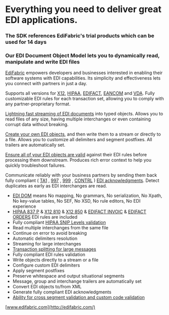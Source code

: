 # Everything you need to deliver great EDI applications.
### The SDK references EdiFabric's trial products which can be used for 14 days 

### Our EDI Document Object Model lets you to dynamically read, manipulate and write EDI files

[EdiFabric](http://edifabric.com/) empowers developers and businesses interested in enabling their software systems with EDI capabilities. Its simplicity and effectiveness lets you connect with partners in just a day.

Supports all versions for [X12](http://edifabric.com/edi-x12-transactions.html), [HIPAA](http://edifabric.com/edi-hipaa-transactions.html), [EDIFACT](http://edifabric.com/edi-edifact-transactions-1.html), [EANCOM](http://edifabric.com/edi-eancom-transactions.html) and [VDA](http://edifabric.com/edi-vda-transactions.html). Fully customizable EDI rules for each transaction set, allowing you to comply with any partner-proprietary format.

[Lightning fast streaming of EDI documents](http://edifabric.com/edi-file-translator.html) into typed objects. Allows you to read files of any size, having multiple interchanges or even containing corrupt data without breaking.

[Create your own EDI objects](http://edifabric.com/edi-file-generator.html), and then write them to a stream or directly to a file. Allows you to customize all delimiters and segment postfixes. All trailers are automatically set.

[Ensure all of your EDI objects are valid](http://edifabric.com/edi-file-validator.html) against their EDI rules before processing them downstream. Produces rich error context to help you quickly troubleshoot failures.

Communicate reliably with your business partners by sending them back fully compliant ( [TA1](http://www.edifabric.com/edi-ta1-codes.html) , [997](http://www.edifabric.com/edi-997-codes.html) , [999](http://www.edifabric.com/edi-999-codes.html) , [CONTRL](http://www.edifabric.com/edi-contrl-codes.html) ) [EDI acknowledgments](http://edifabric.com/edi-acknowledgments.html). Detect duplicates as early as EDI interchanges are read.

* [EDI DOM](http://www.edifabric.com/edi-dom-document-object-model.html) means No mapping, No grammars, No serialization, No Xpath, No key-value tables, No SEF, No XSD, No rule editors, No EDI experience
* [HIPAA 837 P](https://github.com/EdiFabric/Sdk/blob/master/Hipaa/Rules/EF_HIPAA_005010X222A1_837.cs) & [X12 810](https://github.com/EdiFabric/Sdk/blob/master/X12/Rules/EF_X12_004010_TS810.cs) & [X12 850](https://github.com/EdiFabric/Sdk/blob/master/X12/Rules/EF_X12_004010_TS850.cs) & [EDIFACT INVOIC](https://github.com/EdiFabric/Sdk/blob/master/Edifact/Rules/EF_EDIFACT_D96A_TSINVOIC.cs) & [EDIFACT ORDERS](https://github.com/EdiFabric/Sdk/blob/master/Edifact/Rules/EF_EDIFACT_D96A_TSORDERS.cs) EDI rules are included
* Fully compliant [HIPAA SNIP Levels validation](http://www.edifabric.com/edi-hipaa-compliance.html)
* Read multiple interchanges from the same file
* Continue on error to avoid breaking
* Automatic delimiters resolution
* Streaming for large interchanges
* [Transaction splitting for large messages](http://www.edifabric.com/edi-message-split-to-segments.html)
* Fully compliant EDI rules validation
* Write objects directly to a stream or a file
* Configure custom EDI delimiters
* Apply segment postfixes
* Preserve whitespace and output situational segments
* Message, group and interchange trailers are automatically set
* Convert EDI objects to/from XML
* Generate fully compliant EDI acknowledgments
* [Ability for cross segment validation and custom code validation](http://www.edifabric.com/edi-hipaa-validator.html)

[www.edifabric.com](http://edifabric.com/)
